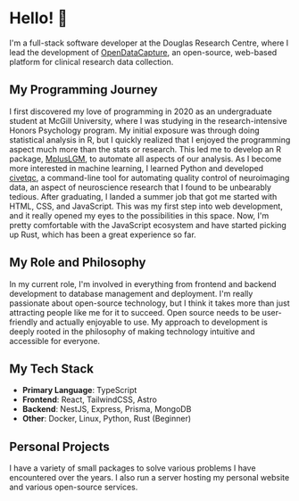 # Hello! 👋

I'm a full-stack software developer at the Douglas Research Centre, where I lead the development of [OpenDataCapture](https://opendatacapture.org), an open-source, web-based platform for clinical research data collection.

## My Programming Journey

I first discovered my love of programming in 2020 as an undergraduate student at McGill University, where I was studying in the research-intensive Honors Psychology program. My initial exposure was through doing statistical analysis in R, but I quickly realized that I enjoyed the programming aspect much more than the stats or research. This led me to develop an R package, [MplusLGM](https://github.com/joshunrau/MplusLGM), to automate all aspects of our analysis. As I become more interested in machine learning, I learned Python and developed [civetqc](https://github.com/joshunrau/civetqc), a command-line tool for automating quality control of neuroimaging data, an aspect of neuroscience research that I found to be unbearably tedious. After graduating, I landed a summer job that got me started with HTML, CSS, and JavaScript. This was my first step into web development, and it really opened my eyes to the possibilities in this space. Now, I'm pretty comfortable with the JavaScript ecosystem and have started picking up Rust, which has been a great experience so far.

## My Role and Philosophy

In my current role, I'm involved in everything from frontend and backend development to database management and deployment. I'm really passionate about open-source technology, but I think it takes more than just attracting people like me for it to succeed. Open source needs to be user-friendly and actually enjoyable to use. My approach to development is deeply rooted in the philosophy of making technology intuitive and accessible for everyone.

## My Tech Stack

- **Primary Language**: TypeScript
- **Frontend**: React, TailwindCSS, Astro
- **Backend**: NestJS, Express, Prisma, MongoDB
- **Other**: Docker, Linux, Python, Rust (Beginner)

## Personal Projects

I have a variety of small packages to solve various problems I have encountered over the years. I also run a server hosting my personal website and various open-source services. 
